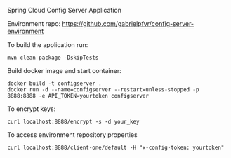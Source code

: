 Spring Cloud Config Server Application

Environment repo: https://github.com/gabrielpfvr/config-server-environment


To build the application run:

```
mvn clean package -DskipTests
```

Build docker image and start container:
```
docker build -t configserver .
docker run -d --name=configserver --restart=unless-stopped -p 8888:8888 -e API_TOKEN=yourtoken configserver
```

To encrypt keys:
```
curl localhost:8888/encrypt -s -d your_key
```

To access environment repository properties
```
curl localhost:8888/client-one/default -H "x-config-token: yourtoken"
```